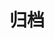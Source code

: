---
title: "归档"
type: archives       # 必须声明类型
layout: archives     # 使用主题的归档布局
menu:
  main:
    identifier: archives  # 必须与菜单配置一致
    weight: 2
---